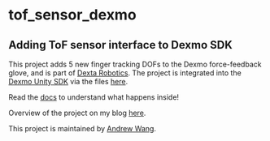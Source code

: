 # tof_sensor_dexmo
## Adding ToF sensor interface to Dexmo SDK
This project adds 5 new finger tracking DOFs to the Dexmo force-feedback glove, and is part of [Dexta Robotics](https://www.dextarobotics.com). The project is integrated into the [Dexmo Unity SDK](https://www.dextarobotics.com/en-us/sdk) via the files [here](TofSensorUnity).

Read the [docs](TofDocumentation) to understand what happens inside!

Overview of the project on my blog [here](https://andrewwango.github.io/dexta).

This project is maintained by [Andrew Wang](https://andrewwango.github.io/).
